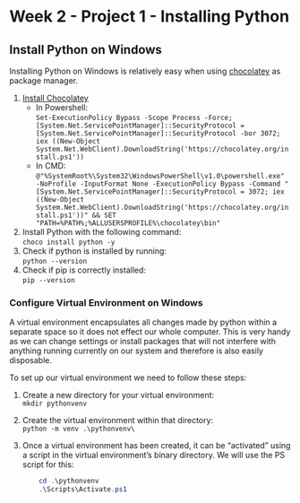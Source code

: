 # Week 2 - Project 1 - Installing Python

## Install Python on Windows

Installing Python on Windows is relatively easy when using [chocolatey](https://community.chocolatey.org/) as package manager.

1. [Install Chocolatey](https://docs.chocolatey.org/en-us/choco/setup)
   - In Powershell:  
     `Set-ExecutionPolicy Bypass -Scope Process -Force; [System.Net.ServicePointManager]::SecurityProtocol = [System.Net.ServicePointManager]::SecurityProtocol -bor 3072; iex ((New-Object System.Net.WebClient).DownloadString('https://chocolatey.org/install.ps1'))`
   - In CMD:  
     `@"%SystemRoot%\System32\WindowsPowerShell\v1.0\powershell.exe" -NoProfile -InputFormat None -ExecutionPolicy Bypass -Command "[System.Net.ServicePointManager]::SecurityProtocol = 3072; iex ((New-Object System.Net.WebClient).DownloadString('https://chocolatey.org/install.ps1'))" && SET "PATH=%PATH%;%ALLUSERSPROFILE%\chocolatey\bin"`
2. Install Python with the following command:  
   `choco install python -y`
3. Check if python is installed by running:  
   `python --version`
4. Check if pip is correctly installed:  
   `pip --version`

### Configure Virtual Environment on Windows

A virtual environment encapsulates all changes made by python within a separate space so it does not effect our whole computer.
This is very handy as we can change settings or install packages that will not interfere with anything running currently on our system and therefore is also easily disposable.

To set up our virtual environment we need to follow these steps:

1. Create a new directory for your virtual environment:  
   `mkdir pythonvenv`
2. Create the virtual environment within that directory:  
   `python -m venv .\pythonvenv\`
3. Once a virtual environment has been created, it can be “activated” using a script in the virtual environment’s binary directory. We will use the PS script for this:

   ```Powershell
       cd .\pythonvenv
       .\Scripts\Activate.ps1
   ```
